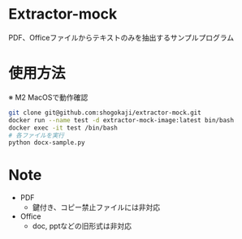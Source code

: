 # Extractor-mock
PDF、Officeファイルからテキストのみを抽出するサンプルプログラム
 
# 使用方法
 ※ M2 MacOSで動作確認
```bash
git clone git@github.com:shogokaji/extractor-mock.git
docker run --name test -d extractor-mock-image:latest bin/bash
docker exec -it test /bin/bash
# 各ファイルを実行
python docx-sample.py
```
 
# Note
- PDF
  - 鍵付き、コピー禁止ファイルには非対応
- Office
  - doc, pptなどの旧形式は非対応